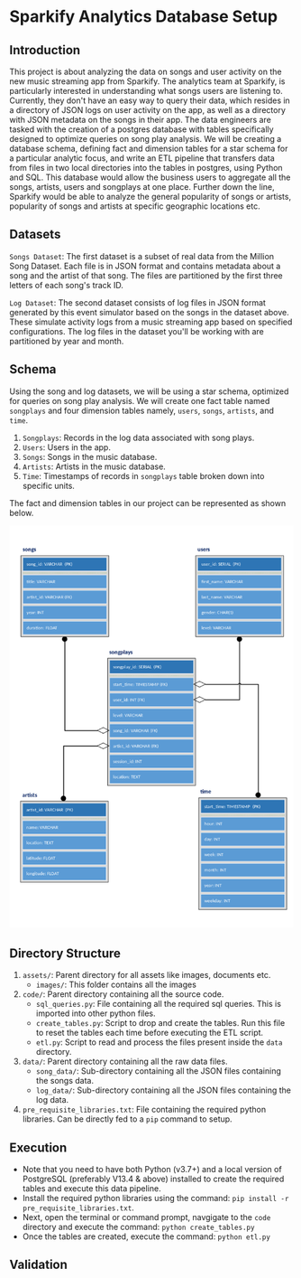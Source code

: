 
# Sparkify Analytics Database Setup


## Introduction


This project is about analyzing the data on songs and user activity on the new music streaming app from Sparkify. The analytics team at Sparkify, is particularly interested in understanding what songs users are listening to. Currently, they don't have an easy way to query their data, which resides in a directory of JSON logs on user activity on the app, as well as a directory with JSON metadata on the songs in their app. The data engineers are tasked with the creation of a postgres database with tables specifically designed to optimize queries on song play analysis. We will be creating a database schema, defining fact and dimension tables for a star schema for a particular analytic focus, and write an ETL pipeline that transfers data from files in two local directories into the tables in postgres, using Python and SQL. This database would allow the business users to aggregate all the songs, artists, users and songplays at one place. Further down the line, Sparkify would be able to analyze the general popularity of songs or artists, popularity of songs and artists at specific geographic locations etc.

    
## Datasets

`Songs Dataset`: The first dataset is a subset of real data from the Million Song Dataset. Each file is in JSON format and contains metadata about a song and the artist of that song. The files are partitioned by the first three letters of each song's track ID.

`Log Dataset`: The second dataset consists of log files in JSON format generated by this event simulator based on the songs in the dataset above. These simulate activity logs from a music streaming app based on specified configurations. The log files in the dataset you'll be working with are partitioned by year and month.


## Schema

Using the song and log datasets, we will be using a star schema, optimized for queries on song play analysis. We will create one fact table named `songplays` and four dimension tables namely, `users`, `songs`, `artists`, and `time`.

1. `Songplays`: Records in the log data associated with song plays.
2. `Users`: Users in the app.
3. `Songs`: Songs in the music database.
4. `Artists`: Artists in the music database.
5. `Time`: Timestamps of records in `songplays` table broken down into specific units.

The fact and dimension tables in our project can be represented as shown below.

![Sparkify Star Schema Diagram](/assets/images/sparkify_star_schema.png)


## Directory Structure

1. `assets/`: Parent directory for all assets like images, documents etc.
    - `images/`: This folder contains all the images
2. `code/`: Parent directory containing all the source code.
    - `sql_queries.py`: File containing all the required sql queries. This is imported into other python files.
    - `create_tables.py`: Script to drop and create the tables. Run this file to reset the tables each time before executing the ETL script.
    - `etl.py`: Script to read and process the files present inside the `data` directory.
3. `data/`: Parent directory containing all the raw data files.
    - `song_data/`: Sub-directory containing all the JSON files containing the songs data.
    - `log_data/`: Sub-directory containing all the JSON files containing the log data.
4. `pre_requisite_libraries.txt`: File containing the required python libraries. Can be directly fed to a `pip` command to setup.


## Execution

 - Note that you need to have both Python (v3.7+) and a local version of PostgreSQL (preferably V13.4 & above) installed to create the required tables and execute this data pipeline.
 - Install the required python libraries using the command:
 `pip install -r pre_requisite_libraries.txt`.
 - Next, open the terminal or command prompt, navgigate to the `code` directory and execute the command: 
 `python create_tables.py` 
 - Once the tables are created, execute the command:
 `python etl.py`
 

## Validation
